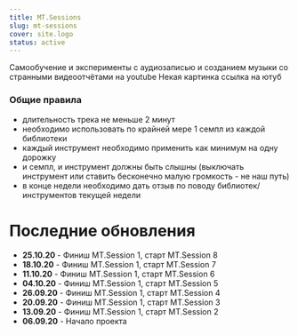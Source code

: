 ```yaml
---
title: MT.Sessions
slug: mt-sessions
cover: site.logo
status: active
---
```


Самообучение и эксперименты с аудиозаписью и созданием музыки со странными видеоотчётами на youtube
Некая картинка
ссылка на ютуб

### Общие правила
- длительность трека не меньше 2 минут
- необходимо использовать по крайней мере 1 семпл из каждой библиотеки
- каждый инструмент необходимо применить как минимум на одну дорожку
- и семпл, и инструмент должны быть слышны (выключать инструмент или ставить бесконечно малую громкость - не наш путь)
-	в конце недели необходимо дать отзыв по поводу библиотек/инструментов текущей недели



# Последние обновления
- **25.10.20** - Финиш MT.Session 1, старт MT.Session 8
- **18.10.20** - Финиш MT.Session 1, старт MT.Session 7
- **11.10.20** - Финиш MT.Session 1, старт MT.Session 6
- **04.10.20** - Финиш MT.Session 1, старт MT.Session 5
- **26.09.20** - Финиш MT.Session 1, старт MT.Session 4
- **20.09.20** - Финиш MT.Session 1, старт MT.Session 3
- **13.09.20** - Финиш MT.Session 1, старт MT.Session 2
- **06.09.20** - Начало проекта
